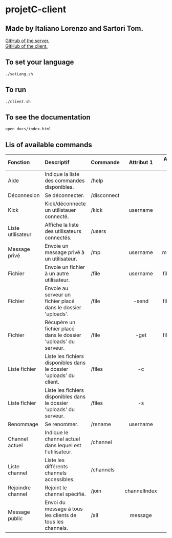 # projetC-client
## Made by Italiano Lorenzo and Sartori Tom.

[GitHub of the server. ](https://github.com/tom-sartori/projetC-server)  
[GitHub of the client. ](https://github.com/tom-sartori/projetC-client)

## To set your language 
```shell
./setLang.sh
```

## To run
```shell
./client.sh
```

## To see the documentation
```shell
open docs/index.html
```

## Lis of available commands
| Fonction          | Descriptif                                                           | Commande    |  Attribut 1  | Attribut 2 |
|:------------------|:---------------------------------------------------------------------|:------------|:------------:|:----------:|
| Aide              | Indique la liste des commandes disponibles.                          | /help       |              |            |
| Déconnexion       | Se déconnecter.                                                      | /disconnect |              |            |
| Kick              | Kick/déconnecte un utilistauer connecté.                             | /kick       |   username   |            |
| Liste utilisateur | Affiche la liste des utilisateurs connectés.                         | /users      |              |            |
| Message privé     | Envoie un message privé à un utilisateur.                            | /mp         |   username   |  message   |
| Fichier           | Envoie un fichier à un autre utilisateur.                            | /file       |   username   |  filename  |
| Fichier           | Envoie au serveur un fichier placé dans le dossier 'uploads'.        | /file       |    -send     |  filename  |
| Fichier           | Récupère un fichier placé dans le dossier 'uploads' du serveur.      | /file       |     -get     |  filename  |
| Liste fichier     | Liste les fichiers disponibles dans le dossier 'uploads' du client.  | /files      |      -c      |            |
| Liste fichier     | Liste les fichiers disponibles dans le dossier 'uploads' du serveur. | /files      |      -s      |            |
| Renommage         | Se renommer.                                                         | /rename     |   username   |            |
| Channel actuel    | Indique le channel actuel dans lequel est l'utilisateur.             | /channel    |              |            |
| Liste channel     | Liste les différents channels accessibles.                           | /channels   |              |            |
| Rejoindre channel | Rejoint le channel spécifié.                                         | /join       | channelIndex |            |
| Message public    | Envoi du message à tous les clients de tous les channels.            | /all        |   message    |            |
